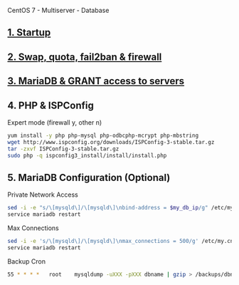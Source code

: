 CentOS 7 - Multiserver - Database
## <a href="https://github.com/Ator9/Docs/blob/master/ISPConfig_CentOS_adm.md#1-startup" target="_blank">1. Startup</a>
## <a href="https://github.com/Ator9/Docs/blob/master/ISPConfig_CentOS_adm.md#2-swap-quota-fail2ban--firewall" target="_blank">2. Swap, quota, fail2ban & firewall</a>
## <a href="https://github.com/Ator9/Docs/blob/master/ISPConfig_CentOS_adm.md#3-mariadb--grant-access-to-servers" target="_blank">3. MariaDB & GRANT access to servers</a>
## 4. PHP & ISPConfig
Expert mode (firewall y, other n)
```sh
yum install -y php php-mysql php-odbcphp-mcrypt php-mbstring
wget http://www.ispconfig.org/downloads/ISPConfig-3-stable.tar.gz
tar -zxvf ISPConfig-3-stable.tar.gz
sudo php -q ispconfig3_install/install/install.php

```
## 5. MariaDB Configuration (Optional)
Private Network Access
```sh
sed -i -e "s/\[mysqld\]/\[mysqld\]\nbind-address = $my_db_ip/g" /etc/my.cnf
service mariadb restart

```
Max Connections
```sh
sed -i -e 's/\[mysqld\]/\[mysqld\]\nmax_connections = 500/g' /etc/my.cnf
service mariadb restart
```
Backup Cron
```sh
55 * * * *   root    mysqldump -uXXX -pXXX dbname | gzip > /backups/dbname.sql.gz
```
